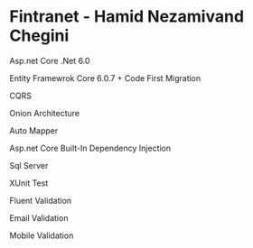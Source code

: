 # Fintranet - Hamid Nezamivand Chegini

Asp.net Core .Net 6.0

Entity Framewrok Core 6.0.7 + Code First Migration

CQRS

Onion Architecture

Auto Mapper

Asp.net Core Built-In Dependency Injection

Sql Server

XUnit Test

Fluent Validation

Email Validation

Mobile Validation


